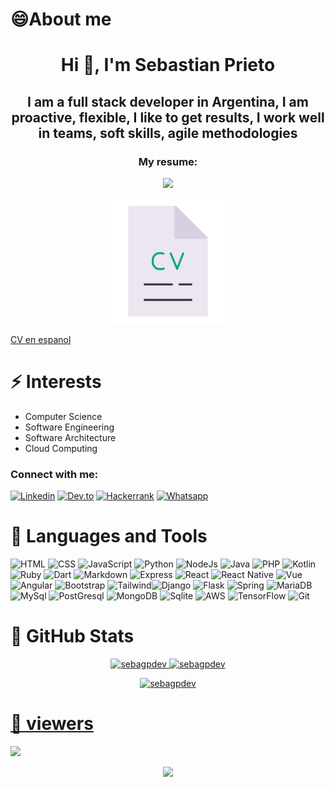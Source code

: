 # 😄About me

<h1 align="center">Hi 👋, I'm Sebastian Prieto</h1>
<h2 align="center">I am a full stack developer in Argentina, I am proactive, flexible, I like to get results, I work well in teams, soft skills, agile methodologies</h2>

<div align="center">
<h3>My resume:</h3>
<img src="https://content.invisioncic.com/p289038/monthly_2020_05/arrow-down.gif.8d9aec7b8f92f2a50a1a64fce1733f3a.gif" height="50px">
  <p>
    <a href="https://github.com/SebaGPDev/SebaGPDev/raw/main/Resume/build/Sebastian_Prieto_CV.pdf" target="blank"></a>
    <img src="./img/cv.gif" height = "200px"/>
  </p>
</div>

<div>
  <a href="./Resume-Es//build//Sebastian_Prieto_CV.pdf" target="blank">CV en espanol</a>
</div>

# ⚡ Interests

<ul><li>Computer Science</li><li>Software Engineering</li><li>Software Architecture</li><li>Cloud Computing</li></ul>

<h3 align="left">Connect with me:</h3>

[![Linkedin](https://img.shields.io/badge/LinkedIn-0077B5?style=for-the-badge&logo=linkedin&logoColor=white)](https://linkedin.com/in/sebagpdev) [![Dev.to](https://img.shields.io/badge/dev.to-0A0A0A?style=for-the-badge&logo=devdotto&logoColor=white)](https://dev.to/sebagpdev) [![Hackerrank](https://img.shields.io/badge/-Hackerrank-2EC866?style=for-the-badge&logo=HackerRank&logoColor=white)](https://www.hackerrank.com/sebastianprieto1) [![Whatsapp](https://img.shields.io/badge/WhatsApp-25D366?style=for-the-badge&logo=whatsapp&logoColor=white)](https://api.whatsapp.com/message/WWWU7IW4QKIDP1?autoload=1&app_absent=0)

# 🧰 Languages and Tools

![HTML](https://img.shields.io/badge/HTML5-E34F26?style=for-the-badge&logo=html5&logoColor=white) ![CSS](https://img.shields.io/badge/CSS3-1572B6?style=for-the-badge&logo=css3&logoColor=white) ![JavaScript](https://img.shields.io/badge/JavaScript-323330?style=for-the-badge&logo=javascript&logoColor=F7DF1E) ![Python](https://img.shields.io/badge/Python-14354C?style=for-the-badge&logo=python&logoColor=white) ![NodeJs](https://img.shields.io/badge/Node.js-43853D?style=for-the-badge&logo=node.js&logoColor=white) ![Java](https://img.shields.io/badge/Java-ED8B00?style=for-the-badge&logo=openjdk&logoColor=white) ![PHP](https://img.shields.io/badge/PHP-777BB4?style=for-the-badge&logo=php&logoColor=white) ![Kotlin](https://img.shields.io/badge/Kotlin-0095D5?&style=for-the-badge&logo=kotlin&logoColor=white) ![Ruby](https://img.shields.io/badge/Ruby-CC342D?style=for-the-badge&logo=ruby&logoColor=white) ![Dart](https://img.shields.io/badge/Dart-0175C2?style=for-the-badge&logo=dart&logoColor=white) ![Markdown](https://img.shields.io/badge/Markdown-000000?style=for-the-badge&logo=markdown&logoColor=white) ![Express](https://img.shields.io/badge/Express.js-404D59?style=for-the-badge) ![React](https://img.shields.io/badge/React-20232A?style=for-the-badge&logo=react&logoColor=61DAFB) ![React Native](https://img.shields.io/badge/React_Native-20232A?style=for-the-badge&logo=react&logoColor=61DAFB) ![Vue](https://img.shields.io/badge/Vue.js-35495E?style=for-the-badge&logo=vue.js&logoColor=4FC08D) ![Angular](https://img.shields.io/badge/Angular-DD0031?style=for-the-badge&logo=angular&logoColor=white) ![Bootstrap](https://img.shields.io/badge/Bootstrap-563D7C?style=for-the-badge&logo=bootstrap&logoColor=white) ![Tailwind](https://img.shields.io/badge/Tailwind_CSS-38B2AC?style=for-the-badge&logo=tailwind-css&logoColor=white)![Django](https://img.shields.io/badge/Django-092E20?style=for-the-badge&logo=django&logoColor=white) ![Flask](https://img.shields.io/badge/Flask-000000?style=for-the-badge&logo=flask&logoColor=white) ![Spring](https://img.shields.io/badge/Spring-6DB33F?style=for-the-badge&logo=spring&logoColor=white) ![MariaDB](https://img.shields.io/badge/MariaDB-003545?style=for-the-badge&logo=mariadb&logoColor=white) ![MySql](https://img.shields.io/badge/MySQL-00000F?style=for-the-badge&logo=mysql&logoColor=white) ![PostGresql](https://img.shields.io/badge/PostgreSQL-316192?style=for-the-badge&logo=postgresql&logoColor=white) ![MongoDB](https://img.shields.io/badge/MongoDB-4EA94B?style=for-the-badge&logo=mongodb&logoColor=white) ![Sqlite](https://img.shields.io/badge/SQLite-07405E?style=for-the-badge&logo=sqlite&logoColor=white) ![AWS](https://img.shields.io/badge/Amazon_AWS-232F3E?style=for-the-badge&logo=amazon-aws&logoColor=white) ![TensorFlow](https://img.shields.io/badge/TensorFlow-FF6F00?style=for-the-badge&logo=tensorflow&logoColor=white) ![Git](https://img.shields.io/badge/GIT-E44C30?style=for-the-badge&logo=git&logoColor=white)

# 💯 GitHub Stats

<div align="center">
  <a href="https://github.com/sebagpdev">
  <img height="150em" src="https://github-readme-stats.vercel.app/api/top-langs?username=sebagpdev&show_icons=true&locale=en&layout=compact" alt="sebagpdev"/>
  <img height="150em" src="https://github-readme-stats.vercel.app/api?username=sebagpdev&show_icons=true&locale=en" alt="sebagpdev"/>
  <p><img height="150em" width="100%" src="https://github-readme-streak-stats.herokuapp.com/?user=sebagpdev&" alt="sebagpdev" /></p>
</div>

# 👀 viewers

[![](https://visitcount.itsvg.in/api?id=SebaGPDev&label=Profile%20Views&color=1&icon=0&pretty=true)](https://visitcount.itsvg.in)

<div align="center">
<img src="https://quotes-github-readme.vercel.app/api?quote=The%20only%20way%20to%20go%20fast,%20is%20to%20go%20well&author=Robert%20C.%20Martin&theme=algolia">
</div>

